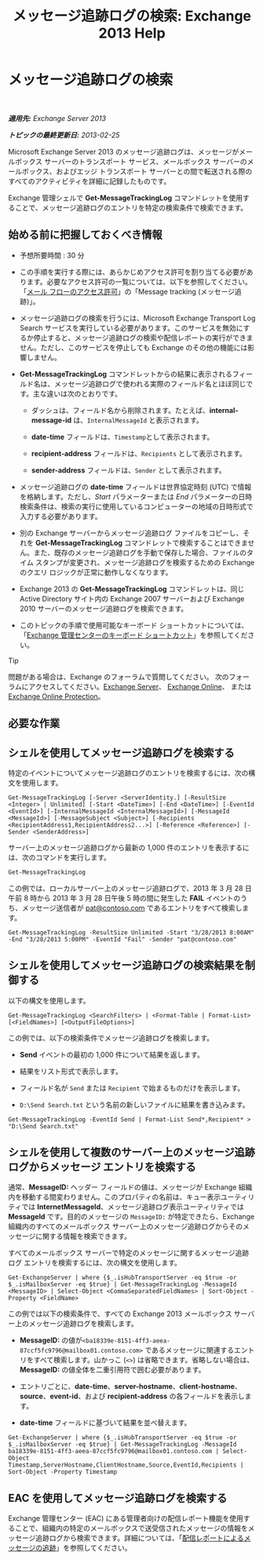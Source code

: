 ﻿---
title: 'メッセージ追跡ログの検索: Exchange 2013 Help'
TOCTitle: メッセージ追跡ログの検索
ms:assetid: e1678327-bcd5-42d4-a363-67f33067fe9a
ms:mtpsurl: https://technet.microsoft.com/ja-jp/library/Bb124926(v=EXCHG.150)
ms:contentKeyID: 51407594
ms.date: 04/24/2018
mtps_version: v=EXCHG.150
ms.translationtype: HT
---

# メッセージ追跡ログの検索

 

_**適用先:** Exchange Server 2013_

_**トピックの最終更新日:** 2013-02-25_

Microsoft Exchange Server 2013 のメッセージ追跡ログは、メッセージがメールボックス サーバーのトランスポート サービス、メールボックス サーバーのメールボックス、およびエッジ トランスポート サーバーとの間で転送される際のすべてのアクティビティを詳細に記録したものです。

Exchange 管理シェルで **Get-MessageTrackingLog** コマンドレットを使用することで、メッセージ追跡ログのエントリを特定の検索条件で検索できます。

## 始める前に把握しておくべき情報

  - 予想所要時間 : 30 分

  - この手順を実行する際には、あらかじめアクセス許可を割り当てる必要があります。必要なアクセス許可の一覧については、以下を参照してください。「[メール フローのアクセス許可](mail-flow-permissions-exchange-2013-help.md)」の「Message tracking (メッセージ追跡)」。

  - メッセージ追跡ログの検索を行うには、Microsoft Exchange Transport Log Search サービスを実行している必要があります。このサービスを無効にするか停止すると、メッセージ追跡ログの検索や配信レポートの実行ができません。ただし、このサービスを停止しても Exchange のその他の機能には影響しません。

  - **Get-MessageTrackingLog** コマンドレットからの結果に表示されるフィールド名は、メッセージ追跡ログで使われる実際のフィールド名とほぼ同じです。主な違いは次のとおりです。
    
      - ダッシュは、フィールド名から削除されます。たとえば、**internal-message-id** は、`InternalMessageId` と表示されます。
    
      - **date-time** フィールドは、`Timestamp`として表示されます。
    
      - **recipient-address** フィールドは、`Recipients` として表示されます。
    
      - **sender-address** フィールドは、`Sender` として表示されます。

  - メッセージ追跡ログの **date-time** フィールドは世界協定時刻 (UTC) で情報を格納します。ただし、*Start* パラメーターまたは *End* パラメーターの日時検索条件は、検索の実行に使用しているコンピューターの地域の日時形式で入力する必要があります。

  - 別の Exchange サーバーからメッセージ追跡ログ ファイルをコピーし、それを **Get-MessageTrackingLog** コマンドレットで検索することはできません。また、既存のメッセージ追跡ログを手動で保存した場合、ファイルのタイム スタンプが変更され、メッセージ追跡ログを検索するための Exchange のクエリ ロジックが正常に動作しなくなります。

  - Exchange 2013 の **Get-MessageTrackingLog** コマンドレットは、同じ Active Directory サイト内の Exchange 2007 サーバーおよび Exchange 2010 サーバーのメッセージ追跡ログを検索できます。

  - このトピックの手順で使用可能なキーボード ショートカットについては、「[Exchange 管理センターのキーボード ショートカット](keyboard-shortcuts-in-the-exchange-admin-center-exchange-online-protection-help.md)」を参照してください。


> [!TIP]
> 問題がある場合は、Exchange のフォーラムで質問してください。 次のフォーラムにアクセスしてください。<A href="https://go.microsoft.com/fwlink/p/?linkid=60612">Exchange Server</A>、 <A href="https://go.microsoft.com/fwlink/p/?linkid=267542">Exchange Online</A>、 または <A href="https://go.microsoft.com/fwlink/p/?linkid=285351">Exchange Online Protection</A>。



## 必要な作業

## シェルを使用してメッセージ追跡ログを検索する

特定のイベントについてメッセージ追跡ログのエントリを検索するには、次の構文を使用します。

    Get-MessageTrackingLog [-Server <ServerIdentity.] [-ResultSize <Integer> | Unlimited] [-Start <DateTime>] [-End <DateTime>] [-EventId <EventId>] [-InternalMessageId <InternalMessageId>] [-MessageId <MessageId>] [-MessageSubject <Subject>] [-Recipients <RecipientAddress1,RecipientAddress2...>] [-Reference <Reference>] [-Sender <SenderAddress>]

サーバー上のメッセージ追跡ログから最新の 1,000 件のエントリを表示するには、次のコマンドを実行します。

```powershell
Get-MessageTrackingLog
```

この例では、ローカルサーバー上のメッセージ追跡ログで、2013 年 3 月 28 日午前 8 時から 2013 年 3 月 28 日午後 5 時の間に発生した **FAIL** イベントのうち、メッセージ送信者が pat@contoso.com であるエントリをすべて検索します。

    Get-MessageTrackingLog -ResultSize Unlimited -Start "3/28/2013 8:00AM" -End "3/28/2013 5:00PM" -EventId "Fail" -Sender "pat@contoso.com"

## シェルを使用してメッセージ追跡ログの検索結果を制御する

以下の構文を使用します。

    Get-MessageTrackingLog <SearchFilters> | <Format-Table | Format-List> [<FieldNames>] [<OutputFileOptions>]

この例では、以下の検索条件でメッセージ追跡ログを検索します。

  - **Send** イベントの最初の 1,000 件について結果を返します。

  - 結果をリスト形式で表示します。

  - フィールド名が `Send` または `Recipient` で始まるものだけを表示します。

  - `D:\Send Search.txt` という名前の新しいファイルに結果を書き込みます。

<!-- end list -->

    Get-MessageTrackingLog -EventId Send | Format-List Send*,Recipient* > "D:\Send Search.txt"

## シェルを使用して複数のサーバー上のメッセージ追跡ログからメッセージ エントリを検索する

通常、**MessageID:**  ヘッダー フィールドの値は、メッセージが Exchange 組織内を移動する間変わりません。このプロパティの名前は、キュー表示ユーティリティでは **InternetMessageId**、メッセージ追跡ログ表示ユーティリティでは **MessageId** です。目的のメッセージの `MessageID:` が特定できたら、Exchange 組織内のすべてのメールボックス サーバー上のメッセージ追跡ログからそのメッセージに関する情報を検索できます。

すべてのメールボックス サーバーで特定のメッセージに関するメッセージ追跡ログ エントリを検索するには、次の構文を使用します。

    Get-ExchangeServer | where {$_.isHubTransportServer -eq $true -or $_.isMailboxServer -eq $true} | Get-MessageTrackingLog -MessageId <MessageID> | Select-Object <CommaSeparatedFieldNames> | Sort-Object -Property <FieldName>

この例では以下の検索条件で、すべての Exchange 2013 メールボックス サーバー上のメッセージ追跡ログを検索します。

  - **MessageID:**  の値が`<ba18339e-8151-4ff3-aeea-87ccf5fc9796@mailbox01.contoso.com>` であるメッセージに関連するエントリをすべて検索します。山かっこ (`<>`) は省略できます。省略しない場合は、**MessageID:**  の値全体を二重引用符で囲む必要があります。

  - エントリごとに、**date-time**、**server-hostname**、**client-hostname**、**source**、**event-id**、および **recipient-address** の各フィールドを表示します。

  - **date-time** フィールドに基づいて結果を並べ替えます。

<!-- end list -->

    Get-ExchangeServer | where {$_.isHubTransportServer -eq $true -or $_.isMailboxServer -eq $true} | Get-MessageTrackingLog -MessageId ba18339e-8151-4ff3-aeea-87ccf5fc9796@mailbox01.contoso.com | Select-Object Timestamp,ServerHostname,ClientHostname,Source,EventId,Recipients | Sort-Object -Property Timestamp

## EAC を使用してメッセージ追跡ログを検索する

Exchange 管理センター (EAC) にある管理者向けの配信レポート機能を使用することで、組織内の特定のメールボックスで送受信されたメッセージの情報をメッセージ追跡ログから検索できます。詳細については、「[配信レポートによるメッセージの追跡](track-messages-with-delivery-reports-exchange-2013-help.md)」を参照してください。

